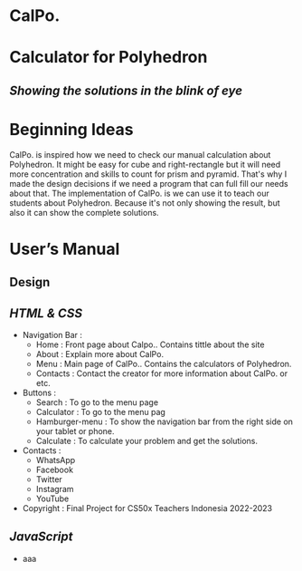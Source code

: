 # CalPo.

# Calculator for Polyhedron

## _Showing the solutions in the blink of eye_

# Beginning Ideas

CalPo. is inspired how we need to check our manual calculation about Polyhedron. It might be easy for cube and right-rectangle but it will need more concentration and skills to count for prism and pyramid. That's why I made the design decisions if we need a program that can full fill our needs about that.
The implementation of CalPo. is we can use it to teach our students about Polyhedron. Because it's not only showing the result, but also it can show the complete solutions.

# User’s Manual

## Design

## _HTML & CSS_

- Navigation Bar :
  - Home : Front page about Calpo.. Contains tittle about the site
  - About : Explain more about CalPo.
  - Menu : Main page of CalPo.. Contains the calculators of Polyhedron.
  - Contacts : Contact the creator for more information about CalPo. or etc.
- Buttons :
  - Search : To go to the menu page
  - Calculator : To go to the menu pag
  - Hamburger-menu : To show the navigation bar from the right side on your tablet or phone.
  - Calculate : To calculate your problem and get the solutions.
- Contacts :
  - WhatsApp
  - Facebook
  - Twitter
  - Instagram
  - YouTube
- Copyright : Final Project for CS50x Teachers Indonesia 2022-2023

## _JavaScript_

- aaa
